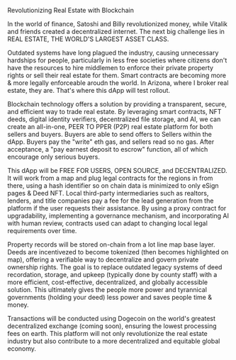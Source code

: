 
Revolutionizing Real Estate with Blockchain

In the world of finance, Satoshi and Billy revolutionized money, while Vitalik and friends created a decentralized internet. The next big challenge lies in REAL ESTATE, THE WORLD'S LARGEST ASSET CLASS. 

Outdated systems have long plagued the industry, causing unnecessary hardships for people, particularly in less free societies where citizens don't have the resources to hire middlemen to enforce their private property rights or sell their real estate for them. Smart contracts are becoming more & more legally enforceable aroudn the world. In Arizona, where I broker real estate, they are. That's where this dApp will test rollout. 

Blockchain technology offers a solution by providing a transparent, secure, and efficient way to trade real estate. By leveraging smart contracts, NFT deeds, digital identity verifiers, decentralized file storage, and AI, we can create an all-in-one, PEER TO PPER (P2P) real estate platform for both sellers and buyers. Buyers are able to send offers to Sellers within the dApp. Buyers pay the "write" eth gas, and sellers read so no gas. After acceptance, a "pay earnest deposit to escrow" function, all of which encourage only serious buyers.

This dApp will be FREE FOR USERS, OPEN SOURCE, and DECENTRALIZED. It will work from a map and plug legal contracts for the regions in from there, using a hash identifier so on chain data is minimized to only eSign pages & Deed NFT. Local third-party intermediaries such as realtors, lenders, and title companies pay a fee for the lead generation from the platform if the user requests their assistance. By using a proxy contract for upgradability, implementing a governance mechanism, and incorporating AI with human review, contracts used can adapt to changing local legal requirements over time. 

Property records will be stored on-chain from a lot line map base layer. Deeds are incentivezed to become tokenized (then becomes highlighted on map), offering a verifiable way to decentralize and govern private ownership rights. The goal is to replace outdated legacy systems of deed recordation, storage, and upkeep (typically done by county staff) with a more efficient, cost-effective, decentralized, and globally accessible solution. This ultimately gives the people more power and tyrannical governments (holding your deed) less power and saves people time & money.

Transactions will be conducted using Dogecoin on the world's greatest decentralized exchange (coming soon), ensuring the lowest processing fees on earth. This platform will not only revolutionize the real estate industry but also contribute to a more decentralized and equitable global economy.



